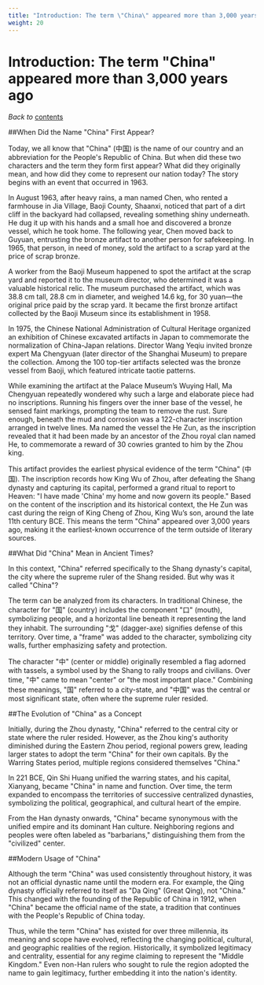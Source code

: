 ```yaml
---
title: "Introduction: The term \"China\" appeared more than 3,000 years ago"
weight: 20
---
```

# Introduction: The term "China" appeared more than 3,000 years ago

*Back to* [contents](./content.md)

##When Did the Name "China" First Appear?

Today, we all know that "China" (中国) is the name of our country and an abbreviation for the People's Republic of China.
But when did these two characters and the term they form first appear? What did they originally mean, and how did they come to represent our nation today? The story begins with an event that occurred in 1963.

In August 1963, after heavy rains, a man named Chen, who rented a farmhouse in Jia Village, Baoji County, Shaanxi, noticed that part of a dirt cliff in the backyard had collapsed, revealing something shiny underneath.
He dug it up with his hands and a small hoe and discovered a bronze vessel, which he took home.
The following year, Chen moved back to Guyuan, entrusting the bronze artifact to another person for safekeeping.
In 1965, that person, in need of money, sold the artifact to a scrap yard at the price of scrap bronze.

A worker from the Baoji Museum happened to spot the artifact at the scrap yard and reported it to the museum director, who determined it was a valuable historical relic.
The museum purchased the artifact, which was 38.8 cm tall, 28.8 cm in diameter, and weighed 14.6 kg, for 30 yuan—the original price paid by the scrap yard.
It became the first bronze artifact collected by the Baoji Museum since its establishment in 1958.

In 1975, the Chinese National Administration of Cultural Heritage organized an exhibition of Chinese excavated artifacts in Japan to commemorate the normalization of China-Japan relations.
Director Wang Yeqiu invited bronze expert Ma Chengyuan (later director of the Shanghai Museum) to prepare the collection.
Among the 100 top-tier artifacts selected was the bronze vessel from Baoji, which featured intricate taotie patterns.

While examining the artifact at the Palace Museum’s Wuying Hall, Ma Chengyuan repeatedly wondered why such a large and elaborate piece had no inscriptions.
Running his fingers over the inner base of the vessel, he sensed faint markings, prompting the team to remove the rust.
Sure enough, beneath the mud and corrosion was a 122-character inscription arranged in twelve lines.
Ma named the vessel the He Zun, as the inscription revealed that it had been made by an ancestor of the Zhou royal clan named He, to commemorate a reward of 30 cowries granted to him by the Zhou king.

This artifact provides the earliest physical evidence of the term "China" (中国).
The inscription records how King Wu of Zhou, after defeating the Shang dynasty and capturing its capital, performed a grand ritual to report to Heaven: "I have made 'China' my home and now govern its people."
Based on the content of the inscription and its historical context, the He Zun was cast during the reign of King Cheng of Zhou, King Wu’s son, around the late 11th century BCE.
This means the term "China" appeared over 3,000 years ago, making it the earliest-known occurrence of the term outside of literary sources.

##What Did "China" Mean in Ancient Times?

In this context, "China" referred specifically to the Shang dynasty's capital, the city where the supreme ruler of the Shang resided.
But why was it called "China"?

The term can be analyzed from its characters.
In traditional Chinese, the character for "国" (country) includes the component "口" (mouth), symbolizing people, and a horizontal line beneath it representing the land they inhabit.
The surrounding "戈" (dagger-axe) signifies defense of this territory.
Over time, a "frame" was added to the character, symbolizing city walls, further emphasizing safety and protection.

The character "中" (center or middle) originally resembled a flag adorned with tassels, a symbol used by the Shang to rally troops and civilians.
Over time, "中" came to mean "center" or "the most important place."
Combining these meanings, "国" referred to a city-state, and "中国" was the central or most significant state, often where the supreme ruler resided.

##The Evolution of "China" as a Concept

Initially, during the Zhou dynasty, "China" referred to the central city or state where the ruler resided.
However, as the Zhou king's authority diminished during the Eastern Zhou period, regional powers grew, leading larger states to adopt the term "China" for their own capitals.
By the Warring States period, multiple regions considered themselves "China."

In 221 BCE, Qin Shi Huang unified the warring states, and his capital, Xianyang, became "China" in name and function.
Over time, the term expanded to encompass the territories of successive centralized dynasties, symbolizing the political, geographical, and cultural heart of the empire.

From the Han dynasty onwards, "China" became synonymous with the unified empire and its dominant Han culture.
Neighboring regions and peoples were often labeled as "barbarians," distinguishing them from the "civilized" center.

##Modern Usage of "China"

Although the term "China" was used consistently throughout history, it was not an official dynastic name until the modern era.
For example, the Qing dynasty officially referred to itself as "Da Qing" (Great Qing), not "China."
This changed with the founding of the Republic of China in 1912, when "China" became the official name of the state, a tradition that continues with the People's Republic of China today.

Thus, while the term "China" has existed for over three millennia, its meaning and scope have evolved, reflecting the changing political, cultural, and geographic realities of the region.
Historically, it symbolized legitimacy and centrality, essential for any regime claiming to represent the "Middle Kingdom."
Even non-Han rulers who sought to rule the region adopted the name to gain legitimacy, further embedding it into the nation's identity.
